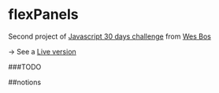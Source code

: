 # flexPanels
Second project of [Javascript 30 days challenge](https://javascript30.com/) from [Wes Bos](https://github.com/wesbos)


-> See a [Live version](https://nathanchalot.github.io/flexPanels/)


###TODO


##notions

